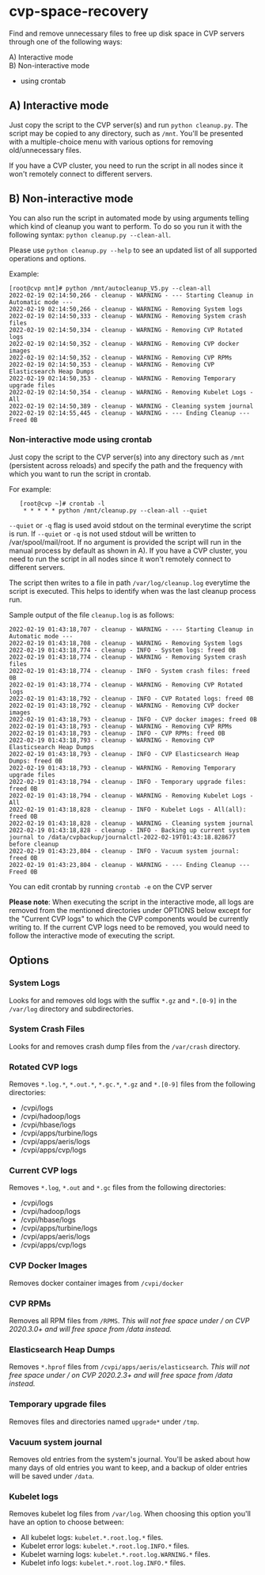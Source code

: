 # cvp-space-recovery

Find and remove unnecessary files to free up disk space in CVP servers through one of the following ways:

A) Interactive mode  
B) Non-interactive mode  
- using crontab    

## A) Interactive mode

Just copy the script to the CVP server(s) and run `python cleanup.py`. The script may be copied to any directory, such as `/mnt`. You'll be presented with a multiple-choice menu with various options for removing old/unnecessary files.

If you have a CVP cluster, you need to run the script in all nodes since it won't remotely connect to different servers.

## B) Non-interactive mode
You can also run the script in automated mode by using arguments telling which kind of cleanup you want to perform. To do so you run it with the following syntax: `python cleanup.py --clean-all`.

Please use `python cleanup.py --help` to see an updated list of all supported operations and options.

Example:

	[root@cvp mnt]# python /mnt/autocleanup_V5.py --clean-all
	2022-02-19 02:14:50,266 - cleanup - WARNING - --- Starting Cleanup in Automatic mode ---
	2022-02-19 02:14:50,266 - cleanup - WARNING - Removing System logs
	2022-02-19 02:14:50,333 - cleanup - WARNING - Removing System crash files
	2022-02-19 02:14:50,334 - cleanup - WARNING - Removing CVP Rotated logs
	2022-02-19 02:14:50,352 - cleanup - WARNING - Removing CVP docker images
	2022-02-19 02:14:50,352 - cleanup - WARNING - Removing CVP RPMs
	2022-02-19 02:14:50,353 - cleanup - WARNING - Removing CVP Elasticsearch Heap Dumps
	2022-02-19 02:14:50,353 - cleanup - WARNING - Removing Temporary upgrade files
	2022-02-19 02:14:50,354 - cleanup - WARNING - Removing Kubelet Logs - All
	2022-02-19 02:14:50,389 - cleanup - WARNING - Cleaning system journal
	2022-02-19 02:14:55,445 - cleanup - WARNING - --- Ending Cleanup --- Freed 0B

### Non-interactive mode using crontab

Just copy the script to the CVP server(s) into any directory such as `/mnt` (persistent across reloads) and specify the path and the frequency with which you want to run the script in crontab.

For example:

       [root@cvp ~]# crontab -l
        * * * * * python /mnt/cleanup.py --clean-all --quiet

`--quiet` or `-q` flag is used avoid stdout on the terminal everytime the script is run. If `--quiet` or `-q` is not used stdout will be written to /var/spool/mail/root. If no argument is provided the script will run in the manual process by default as shown in A).
If you have a CVP cluster, you need to run the script in all nodes since it won't remotely connect to different servers.

The script then writes to a file in path `/var/log/cleanup.log` everytime the script is executed. This helps to identify when was the last cleanup process run.

Sample output of the file `cleanup.log` is as follows:

    2022-02-19 01:43:18,707 - cleanup - WARNING - --- Starting Cleanup in Automatic mode ---
	2022-02-19 01:43:18,708 - cleanup - WARNING - Removing System logs
	2022-02-19 01:43:18,774 - cleanup - INFO - System logs: freed 0B
	2022-02-19 01:43:18,774 - cleanup - WARNING - Removing System crash files
	2022-02-19 01:43:18,774 - cleanup - INFO - System crash files: freed 0B
	2022-02-19 01:43:18,774 - cleanup - WARNING - Removing CVP Rotated logs
	2022-02-19 01:43:18,792 - cleanup - INFO - CVP Rotated logs: freed 0B
	2022-02-19 01:43:18,792 - cleanup - WARNING - Removing CVP docker images
	2022-02-19 01:43:18,793 - cleanup - INFO - CVP docker images: freed 0B
	2022-02-19 01:43:18,793 - cleanup - WARNING - Removing CVP RPMs
	2022-02-19 01:43:18,793 - cleanup - INFO - CVP RPMs: freed 0B
	2022-02-19 01:43:18,793 - cleanup - WARNING - Removing CVP Elasticsearch Heap Dumps
	2022-02-19 01:43:18,793 - cleanup - INFO - CVP Elasticsearch Heap Dumps: freed 0B
	2022-02-19 01:43:18,793 - cleanup - WARNING - Removing Temporary upgrade files
	2022-02-19 01:43:18,794 - cleanup - INFO - Temporary upgrade files: freed 0B
	2022-02-19 01:43:18,794 - cleanup - WARNING - Removing Kubelet Logs - All
	2022-02-19 01:43:18,828 - cleanup - INFO - Kubelet Logs - All(all): freed 0B
	2022-02-19 01:43:18,828 - cleanup - WARNING - Cleaning system journal
	2022-02-19 01:43:18,828 - cleanup - INFO - Backing up current system journal to /data/cvpbackup/journalctl-2022-02-19T01:43:18.828677 before cleanup
	2022-02-19 01:43:23,804 - cleanup - INFO - Vacuum system journal: freed 0B
	2022-02-19 01:43:23,804 - cleanup - WARNING - --- Ending Cleanup --- Freed 0B

You can edit crontab by running `crontab -e` on the CVP server

**Please note**: When executing the script in the interactive mode, all logs are removed from the mentioned directories under OPTIONS below except for the "Current CVP logs" to which the CVP components would be currently writing to. If the current CVP logs need to be removed, you would need to follow the interactive mode of executing the script.


## Options
### System Logs
Looks for and removes old logs with the suffix `*.gz` and `*.[0-9]` in the `/var/log` directory and subdirectories.

### System Crash Files
Looks for and removes crash dump files from the `/var/crash` directory.

### Rotated CVP logs
Removes `*.log.*`, `*.out.*`, `*.gc.*`, `*.gz` and `*.[0-9]` files from the following directories:
- /cvpi/logs
- /cvpi/hadoop/logs
- /cvpi/hbase/logs
- /cvpi/apps/turbine/logs
- /cvpi/apps/aeris/logs
- /cvpi/apps/cvp/logs

### Current CVP logs
Removes `*.log`, `*.out` and `*.gc` files from the following directories:
- /cvpi/logs
- /cvpi/hadoop/logs
- /cvpi/hbase/logs
- /cvpi/apps/turbine/logs
- /cvpi/apps/aeris/logs
- /cvpi/apps/cvp/logs

### CVP Docker Images
Removes docker container images from `/cvpi/docker`

### CVP RPMs
Removes all RPM files from `/RPMS`. *This will not free space under / on CVP 2020.3.0+ and will free space from /data instead.*

### Elasticsearch Heap Dumps
Removes `*.hprof` files from `/cvpi/apps/aeris/elasticsearch`. *This will not free space under / on CVP 2020.2.3+ and will free space from /data instead.*

### Temporary upgrade files
Removes files and directories named `upgrade*` under `/tmp`.

### Vacuum system journal
Removes old entries from the system's journal. You'll be asked about how many days of old entries you want to keep, and a backup of older entries will be saved under `/data`.

### Kubelet logs
Removes kubelet log files from `/var/log`. When choosing this option you'll have an option to choose between:
- All kubelet logs: `kubelet.*.root.log.*` files.
- Kubelet error logs: `kubelet.*.root.log.INFO.*` files.
- Kubelet warning logs: `kubelet.*.root.log.WARNING.*` files.
- Kubelet info logs: `kubelet.*.root.log.INFO.*` files.





